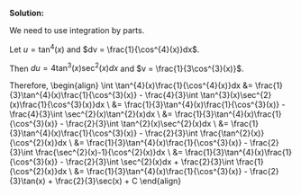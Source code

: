 

**Solution:** 

We need to use integration by parts. 

Let $u = \tan^{4}(x)$ and $dv = \frac{1}{\cos^{4}(x)}dx$. 

Then $du = 4\tan^{3}(x)\sec^{2}(x)dx$ and $v = \frac{1}{3\cos^{3}(x)}$. 

Therefore, 
\begin{align}
\int \tan^{4}(x)\frac{1}{\cos^{4}(x)}dx &= \frac{1}{3}\tan^{4}(x)\frac{1}{\cos^{3}(x)} - \frac{4}{3}\int \tan^{3}(x)\sec^{2}(x)\frac{1}{\cos^{3}(x)}dx \\
&= \frac{1}{3}\tan^{4}(x)\frac{1}{\cos^{3}(x)} - \frac{4}{3}\int \sec^{2}(x)\tan^{2}(x)dx \\
&= \frac{1}{3}\tan^{4}(x)\frac{1}{\cos^{3}(x)} - \frac{2}{3}\int \tan^{2}(x)\sec^{2}(x)dx \\
&= \frac{1}{3}\tan^{4}(x)\frac{1}{\cos^{3}(x)} - \frac{2}{3}\int \frac{\tan^{2}(x)}{\cos^{2}(x)}dx \\
&= \frac{1}{3}\tan^{4}(x)\frac{1}{\cos^{3}(x)} - \frac{2}{3}\int \frac{\sec^{2}(x)-1}{\cos^{2}(x)}dx \\
&= \frac{1}{3}\tan^{4}(x)\frac{1}{\cos^{3}(x)} - \frac{2}{3}\int \sec^{2}(x)dx + \frac{2}{3}\int \frac{1}{\cos^{2}(x)}dx \\
&= \frac{1}{3}\tan^{4}(x)\frac{1}{\cos^{3}(x)} - \frac{2}{3}\tan(x) + \frac{2}{3}\sec(x) + C
\end{align}